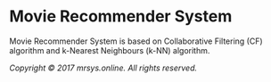 # Movie Recommender System

Movie Recommender System is based on Collaborative Filtering (CF) algorithm and k-Nearest Neighbours (k-NN) algorithm.

*Copyright &copy; 2017 mrsys.online. All rights reserved.*